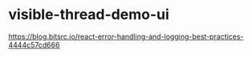 # visible-thread-demo-ui


https://blog.bitsrc.io/react-error-handling-and-logging-best-practices-4444c57cd666
